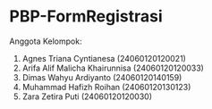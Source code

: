 # PBP-FormRegistrasi
Anggota Kelompok:
1. Agnes Triana Cyntianesa (24060120120021)
2. Arifa Alif Malicha Khairunnisa (24060120120033)
3. Dimas Wahyu Ardiyanto (24060120140159)
4. Muhammad Hafizh Roihan (24060120130123)
5. Zara Zetira Puti (24060120120030)
